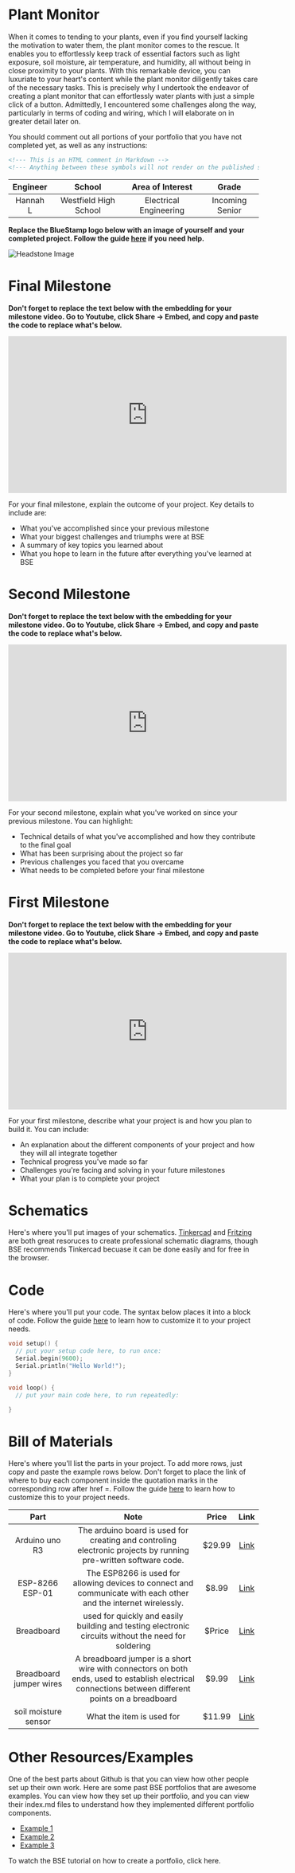 # Plant Monitor
When it comes to tending to your plants, even if you find yourself lacking the motivation to water them, the plant monitor comes to the rescue. It enables you to effortlessly keep track of essential factors such as light exposure, soil moisture, air temperature, and humidity, all without being in close proximity to your plants. With this remarkable device, you can luxuriate to your heart's content while the plant monitor diligently takes care of the necessary tasks. This is precisely why I undertook the endeavor of creating a plant monitor that can effortlessly water plants with just a simple click of a button. Admittedly, I encountered some challenges along the way, particularly in terms of coding and wiring, which I will elaborate on in greater detail later on.

You should comment out all portions of your portfolio that you have not completed yet, as well as any instructions:

```HTML 
<!--- This is an HTML comment in Markdown -->
<!--- Anything between these symbols will not render on the published site -->
```

| **Engineer** | **School** | **Area of Interest** | **Grade** |
|:--:|:--:|:--:|:--:|
| Hannah L | Westfield High School | Electrical Engineering | Incoming Senior

**Replace the BlueStamp logo below with an image of yourself and your completed project. Follow the guide [here](https://tomcam.github.io/least-github-pages/adding-images-github-pages-site.html) if you need help.**

![Headstone Image](logo.svg)
  
# Final Milestone

**Don't forget to replace the text below with the embedding for your milestone video. Go to Youtube, click Share -> Embed, and copy and paste the code to replace what's below.**

<iframe width="560" height="315" src="https://www.youtube.com/embed/F7M7imOVGug" title="YouTube video player" frameborder="0" allow="accelerometer; autoplay; clipboard-write; encrypted-media; gyroscope; picture-in-picture; web-share" allowfullscreen></iframe>

For your final milestone, explain the outcome of your project. Key details to include are:
- What you've accomplished since your previous milestone
- What your biggest challenges and triumphs were at BSE
- A summary of key topics you learned about
- What you hope to learn in the future after everything you've learned at BSE



# Second Milestone

**Don't forget to replace the text below with the embedding for your milestone video. Go to Youtube, click Share -> Embed, and copy and paste the code to replace what's below.**

<iframe width="560" height="315" src="https://www.youtube.com/embed/y3VAmNlER5Y" title="YouTube video player" frameborder="0" allow="accelerometer; autoplay; clipboard-write; encrypted-media; gyroscope; picture-in-picture; web-share" allowfullscreen></iframe>

For your second milestone, explain what you've worked on since your previous milestone. You can highlight:
- Technical details of what you've accomplished and how they contribute to the final goal
- What has been surprising about the project so far
- Previous challenges you faced that you overcame
- What needs to be completed before your final milestone 

# First Milestone

**Don't forget to replace the text below with the embedding for your milestone video. Go to Youtube, click Share -> Embed, and copy and paste the code to replace what's below.**

<iframe width="560" height="315" src="https://www.youtube.com/embed/CaCazFBhYKs" title="YouTube video player" frameborder="0" allow="accelerometer; autoplay; clipboard-write; encrypted-media; gyroscope; picture-in-picture; web-share" allowfullscreen></iframe>

For your first milestone, describe what your project is and how you plan to build it. You can include:
- An explanation about the different components of your project and how they will all integrate together
- Technical progress you've made so far
- Challenges you're facing and solving in your future milestones
- What your plan is to complete your project

# Schematics 
Here's where you'll put images of your schematics. [Tinkercad](https://www.tinkercad.com/blog/official-guide-to-tinkercad-circuits) and [Fritzing](https://fritzing.org/learning/) are both great resoruces to create professional schematic diagrams, though BSE recommends Tinkercad becuase it can be done easily and for free in the browser. 

# Code
Here's where you'll put your code. The syntax below places it into a block of code. Follow the guide [here]([url](https://www.markdownguide.org/extended-syntax/)) to learn how to customize it to your project needs. 

```c++
void setup() {
  // put your setup code here, to run once:
  Serial.begin(9600);
  Serial.println("Hello World!");
}

void loop() {
  // put your main code here, to run repeatedly:

}
```

# Bill of Materials
Here's where you'll list the parts in your project. To add more rows, just copy and paste the example rows below.
Don't forget to place the link of where to buy each component inside the quotation marks in the corresponding row after href =. Follow the guide [here]([url](https://www.markdownguide.org/extended-syntax/)) to learn how to customize this to your project needs. 

| **Part** | **Note** | **Price** | **Link** |
|:--:|:--:|:--:|:--:|
| Arduino uno R3| The arduino board is used for creating and controling electronic projects by running pre-written software code. | $29.99 | <a href= "https://www.amazon.com/ELEGOO-Board-ATmega328P-ATMEGA16U2-Compliant/dp/B01EWOE0UU/ref=sr_1_2_sspa?keywords=arduino+uno&qid=1689602454&sr=8-2-spons&sp_csd=d2lkZ2V0TmFtZT1zcF9hdGY&psc=1"> Link </a> |
| ESP-8266 ESP-01 | The ESP8266 is used for allowing devices to connect and communicate with each other and the internet wirelessly. | $8.99 | <a href="https://www.amazon.com/HiLetgo-Wireless-Transceiver-Development-Compatible/dp/B010N1ROQS/ref=sr_1_1_sspa?crid=A14YBZ0VN5AM&keywords=esp8266&qid=1689603294&sprefix=esp8266%2Caps%2C124&sr=8-1-spons&sp_csd=d2lkZ2V0TmFtZT1zcF9hdGY&psc=1"> Link </a> |
| Breadboard | used for quickly and easily building and testing electronic circuits without the need for soldering | $Price | <a href="https://www.amazon.com/Breadboards-Solderless-Breadboard-Distribution-Connecting/dp/B07DL13RZH/ref=sr_1_1_sspa?keywords=breadboard&qid=1689603906&sr=8-1-spons&sp_csd=d2lkZ2V0TmFtZT1zcF9hdGY&psc=1"> Link </a> |
| Breadboard jumper wires| A breadboard jumper is a short wire with connectors on both ends, used to establish electrical connections between different points on a breadboard | $9.99| <a href="https://www.amazon.com/Solderless-Flexible-Breadboard-Jumper-100pcs/dp/B005TZJ0AM/ref=sr_1_6?crid=32WQ9EBPDKZW5&keywords=breadboard+jumper&qid=1689604452&sprefix=breadboard+jumper%2Caps%2C573&sr=8-6"> Link </a> |
| soil moisture sensor| What the item is used for | $11.99 | <a href="https://www.amazon.com/Capacitive-Moisture-Corrosion-Resistant-Detection/dp/B07SYBSHGX/ref=sr_1_8?crid=3S5RB1JSWSSC4&keywords=soil+moisture+sensor&qid=1689606335&sprefix=soil+mo%2Caps%2C155&sr=8-8"> Link </a> |


# Other Resources/Examples
One of the best parts about Github is that you can view how other people set up their own work. Here are some past BSE portfolios that are awesome examples. You can view how they set up their portfolio, and you can view their index.md files to understand how they implemented different portfolio components.
- [Example 1](https://trashytuber.github.io/YimingJiaBlueStamp/)
- [Example 2](https://sviatil0.github.io/Sviatoslav_BSE/)
- [Example 3](https://arneshkumar.github.io/arneshbluestamp/)

To watch the BSE tutorial on how to create a portfolio, click here.
